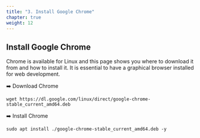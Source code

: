 ```yaml
---
title: "3. Install Google Chrome"
chapter: true
weight: 12
---
```


## Install Google Chrome
Chrome is available for Linux and this page shows you where to download it from and how to install it. It is essential to have a graphical browser installed for web development.

:arrow_right: Download Chrome
```
wget https://dl.google.com/linux/direct/google-chrome-stable_current_amd64.deb
```

:arrow_right: Install Chrome
```
sudo apt install ./google-chrome-stable_current_amd64.deb -y
```